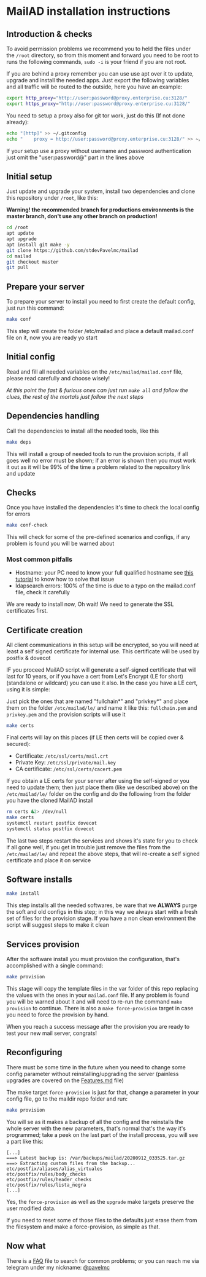 # MailAD installation instructions

## Introduction & checks

To avoid permission problems we recommend you to held the files under the `/root` directory, so from this moment and forward you need to be root to runs the following commands, `sudo -i` is your friend if you are not root.

If you are behind a proxy remember you can use use apt over it to update, upgrade and install the needed apps. Just export the following variables and all traffic will be routed to the outside, here you have an example:

``` sh
export http_proxy="http://user:password@proxy.enterprise.cu:3128/"
export https_proxy="http://user:password@proxy.enterprise.cu:3128/"
```

You need to setup a proxy also for git tor work, just do this (If not done already):

``` sh
echo "[http]" >> ~/.gitconfig
echo "    proxy = http://user:password@proxy.enterprise.cu:3128/" >> ~/.gitconfig
```

If your setup use a proxy without username and password authentication just omit the "user:password@" part in the lines above

## Initial setup

Just update and upgrade your system, install two dependencies and clone this repository under `/root`, like this:

**Warning! the recommended branch for productions environments is the master branch, don't use any other branch on production!**

``` sh
cd /root
apt update
apt upgrade
apt install git make -y
git clone https://github.com/stdevPavelmc/mailad
cd mailad
git checkout master
git pull
```

## Prepare your server

To prepare your server to install you need to first create the default config, just run this command:

``` sh
make conf
```

This step will create the folder /etc/mailad and place a default mailad.conf file on it, now you are ready yo start

## Initial config

Read and fill all needed variables on the `/etc/mailad/mailad.conf` file, please read carefully and choose wisely!

_At this point the fast & furious ones can just run `make all` and follow the clues, the rest of the mortals just follow the next steps_

## Dependencies handling

Call the dependencies to install all the needed tools, like this

``` sh
make deps
```

This will install a group of needed tools to run the provision scripts, if all goes well no error must be shown; if an error is shown then you must work it out as it will be 99% of the time a problem related to the repository link and update

## Checks

Once you have installed the dependencies it's time to check the local config for errors

``` sh
make conf-check
```

This will check for some of the pre-defined scenarios and configs, if any problem is found you will be warned about

### Most common pitfalls

- Hostname: your PC need to know your full qualified hostname see [this tutorial](https://gridscale.io/en/community/tutorials/hostname-fqdn-ubuntu/) to know how to solve that issue
- ldapsearch errors: 100% of the time is due to a typo on the mailad.conf file, check it carefully

We are ready to install now, Oh wait! We need to generate the SSL certificates first.

## Certificate creation

All client communications in this setup will be encrypted, so you will need at least a self signed certificate for internal use. This certificate will be used by postfix & dovecot

IF you proceed MailAD script will generate a self-signed certificate that will last for 10 years, or if you have a cert from Let's Encrypt (LE for short) (standalone or wildcard) you can use it also. In the case you have a LE cert, using it is simple:

Just pick the ones that are named "fullchain*" and "privkey*" and place them on the folder `/etc/mailad/le/` and name it like this: `fullchain.pem` and `privkey.pem` and the provision scripts will use it


``` sh
make certs
```

Final certs will lay on this places (if LE then certs will be copied over & secured):

- Certificate: `/etc/ssl/certs/mail.crt`
- Private Key: `/etc/ssl/private/mail.key`
- CA certificate: `/etc/ssl/certs/cacert.pem`

If you obtain a LE certs for your server after using the self-signed or you need to update them; then just place them (like we described above) on the `/etc/mailad/le/` folder on the config and do the following from the folder you have the cloned MailAD install

``` sh
rm certs &2> /dev/null
make certs
systemctl restart postfix dovecot
systemctl status postfix dovecot
```

The last two steps restart the services and shows it's state for you to check if all gone well, if you get in trouble just remove the files from the `/etc/mailad/le/` and repeat the above steps, that will re-create a self signed certificate and place it on service

## Software installs

``` sh
make install
```

This step installs all the needed softwares, be ware that we **ALWAYS** purge the soft and old configs in this step; in this way we always start with a fresh set of files for the provision stage. If you have a non clean environment the script will suggest steps to make it clean

## Services provision

After the software install you must provision the configuration, that's accomplished with a single command:


``` sh
make provision
```

This stage will copy the template files in the var folder of this repo replacing the values with the ones in your `mailad.conf` file. If any problem is found you will be warned about it and will need to re-run the command `make provision` to continue. There is also a `make force-provision` target in case you need to force the provision by hand.

When you reach a success message after the provision you are ready to test your new mail server, congrats!

## Reconfiguring

There must be some time in the future when you need to change some config parameter without reinstalling/upgrading the server (painless upgrades are covered on the [Features.md](Features.md#painless-upgrades) file)

The make target `force-provision` is just for that, change a parameter in your config file, go to the maildir repo folder and run:


``` sh
make provision
```

You will se as it makes a backup of all the config and the reinstalls the whole server with the new parameters, that's normal that's the way it's programmed; take a peek on the last part of the install process, you will see a part like this:

```
[...]
===> Latest backup is: /var/backups/mailad/20200912_033525.tar.gz
===> Extracting custom files from the backup...
etc/postfix/aliases/alias_virtuales
etc/postfix/rules/body_checks
etc/postfix/rules/header_checks
etc/postfix/rules/lista_negra
[...]
```

Yes, the `force-provision` as well as the `upgrade` make targets preserve the user modified data.

If you need to reset some of those files to the defaults just erase them from the filesystem and make a force-provision, as simple as that.

## Now what

There is a [FAQ](FAQ.md) file to search for common problems; or you can reach me  via telegram under my nickname: [@pavelmc](https://t.me/pavelmc)